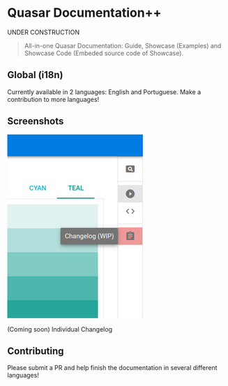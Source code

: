 # Quasar Documentation++
UNDER CONSTRUCTION

> All-in-one Quasar Documentation: Guide, Showcase (Examples) and Showcase Code (Embeded source code of Showcase).

## Global (i18n)
Currently available in 2 languages: English and Portuguese.
Make a contribution to more languages!

## Screenshots
![Change Log](src/assets/screenshot/changelog-wip.png)

(Coming soon) Individual Changelog

## Contributing
<p>Please submit a PR and help finish the documentation in several different languages!</p>
